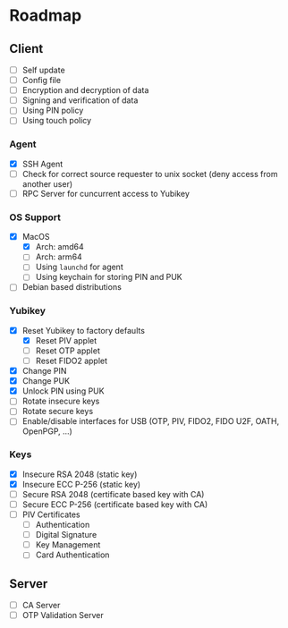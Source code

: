 # Roadmap

## Client

* [ ] Self update
* [ ] Config file
* [ ] Encryption and decryption of data
* [ ] Signing and verification of data
* [ ] Using PIN policy
* [ ] Using touch policy

### Agent

* [x] SSH Agent
* [ ] Check for correct source requester to unix socket (deny access from another user)
* [ ] RPC Server for cuncurrent access to Yubikey

### OS Support

* [x] MacOS
  * [x] Arch: amd64
  * [ ] Arch: arm64
  * [ ] Using `launchd` for agent
  * [ ] Using keychain for storing PIN and PUK
* [ ] Debian based distributions

### Yubikey

* [x] Reset Yubikey to factory defaults
  * [x] Reset PIV applet
  * [ ] Reset OTP applet
  * [ ] Reset FIDO2 applet
* [x] Change PIN
* [x] Change PUK
* [x] Unlock PIN using PUK
* [ ] Rotate insecure keys
* [ ] Rotate secure keys
* [ ] Enable/disable interfaces for USB (OTP, PIV, FIDO2, FIDO U2F, OATH, OpenPGP, ...)

### Keys

* [x] Insecure RSA 2048 (static key)
* [x] Insecure ECC P-256 (static key)
* [ ] Secure RSA 2048 (certificate based key with CA)
* [ ] Secure ECC P-256 (certificate based key with CA)
* [ ] PIV Certificates
  * [ ] Authentication
  * [ ] Digital Signature
  * [ ] Key Management
  * [ ] Card Authentication

## Server

* [ ] CA Server
* [ ] OTP Validation Server
